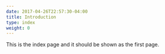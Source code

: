 ```yaml
---
date: 2017-04-26T22:57:30-04:00
title: Introduction
type: index
weight: 0
---
```


This is the index page and it should be shown as the first page.